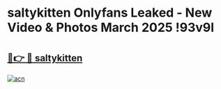 # saltykitten Onlyfans Leaked - New Video & Photos March 2025 !93v9l

# <h2><a href="https://1wcuck.iuczelnia.edu.pl?title=saltykitten&ref=93v9l">🔗👉 🔴 saltykitten</a></h2>

[![acn](https://github.com/user-attachments/assets/0f9c940e-d8b0-45ae-aac7-cd30a18b3e1c)](https://1wcuck.iuczelnia.edu.pl?title=saltykitten&ref=93v9l)

